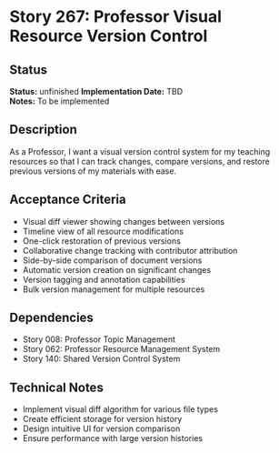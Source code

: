 # Story 267: Professor Visual Resource Version Control

## Status
**Status:** unfinished
**Implementation Date:** TBD  
**Notes:** To be implemented

## Description
As a Professor, I want a visual version control system for my teaching resources so that I can track changes, compare versions, and restore previous versions of my materials with ease.

## Acceptance Criteria
- Visual diff viewer showing changes between versions
- Timeline view of all resource modifications
- One-click restoration of previous versions
- Collaborative change tracking with contributor attribution
- Side-by-side comparison of document versions
- Automatic version creation on significant changes
- Version tagging and annotation capabilities
- Bulk version management for multiple resources

## Dependencies
- Story 008: Professor Topic Management
- Story 062: Professor Resource Management System
- Story 140: Shared Version Control System

## Technical Notes
- Implement visual diff algorithm for various file types
- Create efficient storage for version history
- Design intuitive UI for version comparison
- Ensure performance with large version histories

